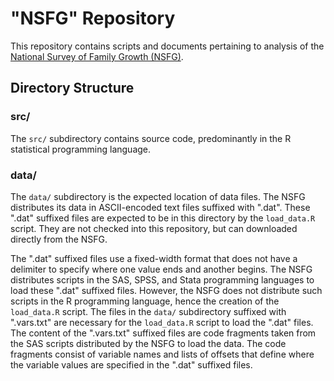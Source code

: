 # "NSFG" Repository

This repository contains scripts and documents pertaining to analysis of the [National Survey of Family Growth (NSFG)](https://www.cdc.gov/nchs/nsfg/index.htm).

## Directory Structure

### src/

The `src/` subdirectory contains source code, predominantly in the R statistical programming language.

### data/

The `data/` subdirectory is the expected location of data files. The NSFG distributes its data in ASCII-encoded text files suffixed with ".dat". These ".dat" suffixed files are expected to be in this directory by the `load_data.R` script. They are not checked into this repository, but can downloaded directly from the NSFG.

The ".dat" suffixed files use a fixed-width format that does not have a delimiter to specify where one value ends and another begins. The NSFG distributes scripts in the SAS, SPSS, and Stata programming languages to load these ".dat" suffixed files. However, the NSFG does not distribute such scripts in the R programming language, hence the creation of the `load_data.R` script. The files in the `data/` subdirectory suffixed with ".vars.txt" are necessary for the `load_data.R` script to load the ".dat" files. The content of the ".vars.txt" suffixed files are code fragments taken from the SAS scripts distributed by the NSFG to load the data. The code fragments consist of variable names and lists of offsets that define where the variable values are specified in the ".dat" suffixed files.
